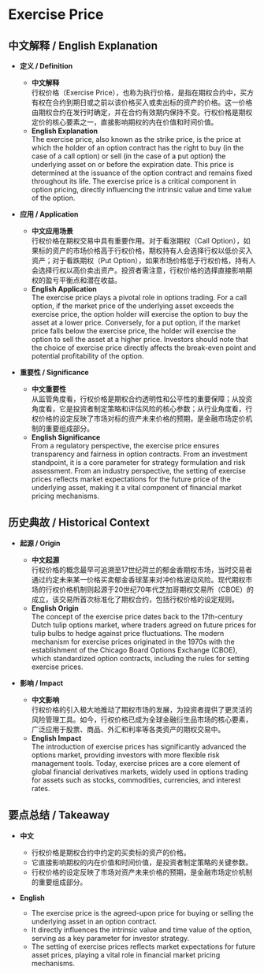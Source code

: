 # Exercise Price

## 中文解释 / English Explanation

* **定义 / Definition**  
  - **中文解释**  
    行权价格（Exercise Price），也称为执行价格，是指在期权合约中，买方有权在合约到期日或之前以该价格买入或卖出标的资产的价格。这一价格由期权合约在发行时确定，并在合约有效期内保持不变。行权价格是期权定价的核心要素之一，直接影响期权的内在价值和时间价值。  
  - **English Explanation**  
    The exercise price, also known as the strike price, is the price at which the holder of an option contract has the right to buy (in the case of a call option) or sell (in the case of a put option) the underlying asset on or before the expiration date. This price is determined at the issuance of the option contract and remains fixed throughout its life. The exercise price is a critical component in option pricing, directly influencing the intrinsic value and time value of the option.

* **应用 / Application**  
  - **中文应用场景**  
    行权价格在期权交易中具有重要作用。对于看涨期权（Call Option），如果标的资产的市场价格高于行权价格，期权持有人会选择行权以低价买入资产；对于看跌期权（Put Option），如果市场价格低于行权价格，持有人会选择行权以高价卖出资产。投资者需注意，行权价格的选择直接影响期权的盈亏平衡点和潜在收益。  
  - **English Application**  
    The exercise price plays a pivotal role in options trading. For a call option, if the market price of the underlying asset exceeds the exercise price, the option holder will exercise the option to buy the asset at a lower price. Conversely, for a put option, if the market price falls below the exercise price, the holder will exercise the option to sell the asset at a higher price. Investors should note that the choice of exercise price directly affects the break-even point and potential profitability of the option.

* **重要性 / Significance**  
  - **中文重要性**  
    从监管角度看，行权价格是期权合约透明性和公平性的重要保障；从投资角度看，它是投资者制定策略和评估风险的核心参数；从行业角度看，行权价格的设定反映了市场对标的资产未来价格的预期，是金融市场定价机制的重要组成部分。  
  - **English Significance**  
    From a regulatory perspective, the exercise price ensures transparency and fairness in option contracts. From an investment standpoint, it is a core parameter for strategy formulation and risk assessment. From an industry perspective, the setting of exercise prices reflects market expectations for the future price of the underlying asset, making it a vital component of financial market pricing mechanisms.

## 历史典故 / Historical Context

* **起源 / Origin**  
  - **中文起源**  
    行权价格的概念最早可追溯至17世纪荷兰的郁金香期权市场，当时交易者通过约定未来某一价格买卖郁金香球茎来对冲价格波动风险。现代期权市场的行权价格机制则起源于20世纪70年代芝加哥期权交易所（CBOE）的成立，该交易所首次标准化了期权合约，包括行权价格的设定规则。  
  - **English Origin**  
    The concept of the exercise price dates back to the 17th-century Dutch tulip options market, where traders agreed on future prices for tulip bulbs to hedge against price fluctuations. The modern mechanism for exercise prices originated in the 1970s with the establishment of the Chicago Board Options Exchange (CBOE), which standardized option contracts, including the rules for setting exercise prices.

* **影响 / Impact**  
  - **中文影响**  
    行权价格的引入极大地推动了期权市场的发展，为投资者提供了更灵活的风险管理工具。如今，行权价格已成为全球金融衍生品市场的核心要素，广泛应用于股票、商品、外汇和利率等各类资产的期权交易中。  
  - **English Impact**  
    The introduction of exercise prices has significantly advanced the options market, providing investors with more flexible risk management tools. Today, exercise prices are a core element of global financial derivatives markets, widely used in options trading for assets such as stocks, commodities, currencies, and interest rates.

## 要点总结 / Takeaway

* **中文**  
  - 行权价格是期权合约中约定的买卖标的资产的价格。  
  - 它直接影响期权的内在价值和时间价值，是投资者制定策略的关键参数。  
  - 行权价格的设定反映了市场对资产未来价格的预期，是金融市场定价机制的重要组成部分。  

* **English**  
  - The exercise price is the agreed-upon price for buying or selling the underlying asset in an option contract.  
  - It directly influences the intrinsic value and time value of the option, serving as a key parameter for investor strategy.  
  - The setting of exercise prices reflects market expectations for future asset prices, playing a vital role in financial market pricing mechanisms.